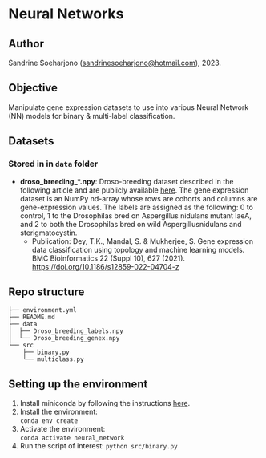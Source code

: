 # Neural Networks

## Author
Sandrine Soeharjono (sandrinesoeharjono@hotmail.com), 2023.

## Objective
Manipulate gene expression datasets to use into various Neural Network (NN) models for binary & multi-label classification.

## Datasets 
### Stored in in `data` folder
- **droso_breeding_*.npy**: Droso-breeding dataset described in the following article and are publicly available [here](https://github.com/soham0209/Gene-Expression). The gene expression dataset is an NumPy nd-array whose rows are cohorts and columns are gene-expression values. The labels are assigned as the following: 0 to control, 1 to the Drosophilas bred on Aspergillus nidulans mutant laeA, and 2 to both the Drosophilas bred on wild Aspergillusnidulans and sterigmatocystin.
  - Publication: Dey, T.K., Mandal, S. & Mukherjee, S. Gene expression data classification using topology and machine learning models. BMC Bioinformatics 22 (Suppl 10), 627 (2021). https://doi.org/10.1186/s12859-022-04704-z

## Repo structure
```
├── environment.yml   
├── README.md   
├── data   
│  ├── Droso_breeding_labels.npy   
│  └── Droso_breeding_genex.npy   
└── src   
    ├── binary.py   
    └── multiclass.py   
```

## Setting up the environment
  1. Install miniconda by following the instructions [here](https://python-poetry.org/docs/#installation).
  2. Install the environment:  
    `conda env create` 
  3. Activate the environment:  
    `conda activate neural_network` 
  4. Run the script of interest:
    `python src/binary.py`
